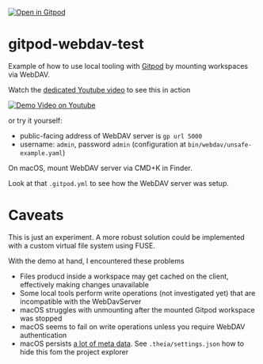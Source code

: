 [![Open in Gitpod](https://gitpod.io/button/open-in-gitpod.svg)](https://gitpod.io/#https://github.com/HBehrens/gitpod-webdav-test)

# gitpod-webdav-test

Example of how to use local tooling with [Gitpod](https://gitpod.io) by mounting workspaces via WebDAV.

Watch the [dedicated Youtube video](https://youtu.be/TeDFE48Zpdk) to see this in action

[![Demo Video on Youtube](https://img.youtube.com/vi/TeDFE48Zpdk/0.jpg)](https://www.youtube.com/watch?v=TeDFE48Zpdk)

or try it yourself:

 * public-facing address of WebDAV server is `gp url 5000`
 * username: `admin`, password `admin` (configuration at `bin/webdav/unsafe-example.yaml`)
  
On macOS, mount WebDAV server via CMD+K in Finder.

Look at that `.gitpod.yml` to see how the WebDAV server was setup.

# Caveats

This is just an experiment. A more robust solution could be implemented with a custom virtual file system using FUSE.

With the demo at hand, I encountered these problems

* Files producd inside a workspace may get cached on the client, effectively making changes unavailable
* Some local tools perform write operations (not investigated yet) that are incompatible with the WebDavServer
* macOS struggles with unmounting after the mounted Gitpod workspace was stopped
* macOS seems to fail on write operations unless you require WebDAV authentication
* macOS persists [a lot of meta data](https://apple.stackexchange.com/a/51147). See `.theia/settings.json` how to hide this fom the project explorer